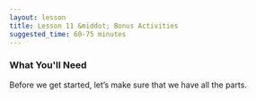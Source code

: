 ```yaml
---
layout: lesson
title: Lesson 11 &middot; Bonus Activities
suggested_time: 60-75 minutes
---
```


### What You'll Need

Before we get started, let’s make sure that we have all the parts.

